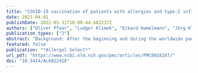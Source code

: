 ```yaml
---
title: "COVID-19 vaccination of patients with allergies and type-2 inflammation with concurrent antibody therapy (biologicals) – A Position Paper of the German Society of Allergology and Clinical Immunology (DGAKI) and the German Society for Applied Allergology (AeDA)"
date: 2021-04-01
publishDate: 2022-05-31T16:00:44.662237Z
authors: ["Oliver Pfaar", "Ludger Klimek", "Eckard Hamelmann", "Jörg Kleine-Tebbe", "Christian Taube", "Martin Wagenmann", "Thomas Werfel", "Randolf Brehler", "Natalija Novak", "Norbert Mülleneisen", "Sven Becker", "Margitta Worm"]
publication_types: ["2"]
abstract: "Background: After the beginning and during the worldwide pandemic caused by the severe acute respiratory syndrome coronavirus type 2 (SARS-CoV-2), patients with allergic and atopic diseases have felt and still feel insecure. Currently, four vaccines against SARS-CoV-2 have been approved by the Paul Ehrlich Institute in Germany, and vaccination campaigns have been started nationwide. In this respect, it is of utmost importance to give recommendations on possible immunological interactions and potential risks of immunomodulatory substances (monoclonal antibodies, biologicals) during concurrent vaccination with the approved vaccines. Materials and methods: This position paper provides specific recommendations on the use of immunomodulatory drugs in the context of concurrent SARS-CoV-2 vaccinations based on current literature. Results: The recommendations are covering the following conditions in which biologicals are indicated and approved: 1) chronic inflammatory skin diseases (atopic dermatitis, chronic spontaneous urticaria), 2) bronchial asthma, and 3) chronic rhinosinusitis with nasal polyps (CRSwNP). Patients with atopic dermatitis or chronic spontaneous urticaria are not at increased risk for allergic reactions after COVID-19 vaccination. Nevertheless, vaccination may result in transient eczema exacerbation due to general immune stimulation. Vaccination in patients receiving systemic therapy with biologicals can be performed. Patients with severe asthma and concomitant treatment with biologicals also do not have an increased risk of allergic reaction following COVID-19 vaccination which is recommended in these patients. Patients with CRSwNP are also not known to be at increased risk for allergic vaccine reactions, and continuation or initiation of a treatment with biologicals is also recommended with concurrent COVID-19 vaccination. In general, COVID-19 vaccination should be given within the interval between two applications of the respective biological, that is, with a time-lag of at least 1 week after the previous or at least 1 week before the next biological treatment planned. Conclusion: Biologicals for the treatment of atopic dermatitis, chronic spontaneous urticaria, bronchial asthma, and CRSwNP should be continued during the current COVID-19 vaccination campaigns. However, the intervals of biological treatment may need to be slightly adjusted (DGAKI/AeDA recommendations as of March 22, 2021)."
featured: false
publication: "*Allergol Select*"
url_pdf: "https://www.ncbi.nlm.nih.gov/pmc/articles/PMC8028287/"
doi: "10.5414/ALX02241E"
---
```


